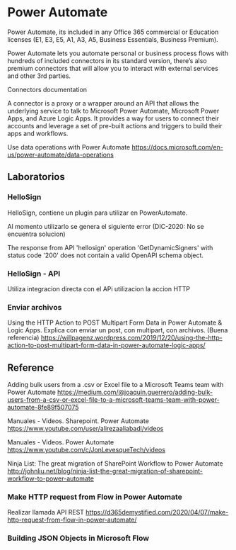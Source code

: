 # Power Automate

Power Automate, its included in any Office 365 commercial or Education licenses (E1, E3, E5, A1, A3, A5, Business Essentials, Business Premium).

Power Automate lets you automate personal or business process flows with hundreds of included connectors in its standard version, there’s also premium connectors that will allow you to interact with external services and other 3rd parties.
 
Connectors documentation

A connector is a proxy or a wrapper around an API that allows the underlying service to talk to Microsoft Power Automate, Microsoft Power Apps, and Azure Logic Apps. It provides a way for users to connect their accounts and leverage a set of pre-built actions and triggers to build their apps and workflows.


Use data operations with Power Automate
https://docs.microsoft.com/en-us/power-automate/data-operations


## Laboratorios

### HelloSign

HelloSign, contiene un plugin para utilizar en PowerAutomate.

Al momento utilizarlo se genera el siguiente error (DIC-2020: No se encuentra solucion)

The response from API 'hellosign' operation 'GetDynamicSigners' with status code '200' does not contain a valid OpenAPI schema object.

### HelloSign - API

Utiliza integracion directa con el APi utilizacion la accion HTTP


### Enviar archivos

Using the HTTP Action to POST Multipart Form Data in Power Automate & Logic Apps.
Explica con enviar un post, con multipart, con archivos. (Buena referencia)
https://willpagenz.wordpress.com/2019/12/20/using-the-http-action-to-post-multipart-form-data-in-power-automate-logic-apps/



## Reference


Adding bulk users from a .csv or Excel file to a Microsoft Teams team with Power Automate
https://medium.com/@joaquin.guerrero/adding-bulk-users-from-a-csv-or-excel-file-to-a-microsoft-teams-team-with-power-automate-8fe89f507075


Manuales - Videos. Sharepoint. Power Automate
https://www.youtube.com/user/alirezaaliabadi/videos

Manuales - Videos.  Power Automate
https://www.youtube.com/c/JonLevesqueTech/videos


Ninja List: The great migration of SharePoint Workflow to Power Automate
http://johnliu.net/blog/ninja-list-the-great-migration-of-sharepoint-workflow-to-power-automate

### Make HTTP request from Flow in Power Automate

Realizar llamada API REST
https://d365demystified.com/2020/04/07/make-http-request-from-flow-in-power-automate/


### Building JSON Objects in Microsoft Flow

